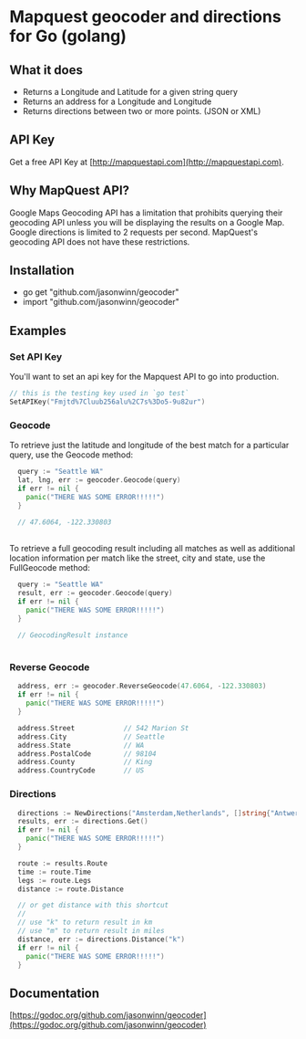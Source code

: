 Mapquest geocoder and directions for Go (golang)
================================================

## What it does

* Returns a Longitude and Latitude for a given string query
* Returns an address for a Longitude and Longitude
* Returns directions between two or more points. (JSON or XML)

## API Key
Get a free API Key at [http://mapquestapi.com](http://mapquestapi.com).

## Why MapQuest API?
Google Maps Geocoding API has a limitation that prohibits querying their
geocoding API unless you will be displaying the results on a Google Map.
Google directions is limited to 2 requests per second.
MapQuest's geocoding API does not have these restrictions.

## Installation

* go get "github.com/jasonwinn/geocoder"
* import "github.com/jasonwinn/geocoder"
 

## Examples

### Set API Key

You'll want to set an api key for the Mapquest API to go into production.
```go
// this is the testing key used in `go test`
SetAPIKey("Fmjtd%7Cluub256alu%2C7s%3Do5-9u82ur")
```

### Geocode

To retrieve just the latitude and longitude of the best match
for a particular query, use the Geocode method:

```go
  query := "Seattle WA"
  lat, lng, err := geocoder.Geocode(query)
  if err != nil {
    panic("THERE WAS SOME ERROR!!!!!")
  }
  
  // 47.6064, -122.330803
 
```

To retrieve a full geocoding result including all matches as well as
additional location information per match like the street, city and state,
use the FullGeocode method:


```go
  query := "Seattle WA"
  result, err := geocoder.Geocode(query)
  if err != nil {
    panic("THERE WAS SOME ERROR!!!!!")
  }
  
  // GeocodingResult instance
 
```

### Reverse Geocode
```go
  address, err := geocoder.ReverseGeocode(47.6064, -122.330803)
  if err != nil {
    panic("THERE WAS SOME ERROR!!!!!")
  }

  address.Street 	        // 542 Marion St   
  address.City 		        // Seattle
  address.State 	        // WA
  address.PostalCode 	    // 98104 
  address.County 	        // King
  address.CountryCode       // US 

```

### Directions
```go
  directions := NewDirections("Amsterdam,Netherlands", []string{"Antwerp,Belgium"})
  results, err := directions.Get()
  if err != nil {
    panic("THERE WAS SOME ERROR!!!!!")
  }

  route := results.Route
  time := route.Time
  legs := route.Legs
  distance := route.Distance

  // or get distance with this shortcut
  //
  // use "k" to return result in km
  // use "m" to return result in miles
  distance, err := directions.Distance("k")
  if err != nil {
    panic("THERE WAS SOME ERROR!!!!!")
  }
```

## Documentation

[https://godoc.org/github.com/jasonwinn/geocoder](https://godoc.org/github.com/jasonwinn/geocoder)

